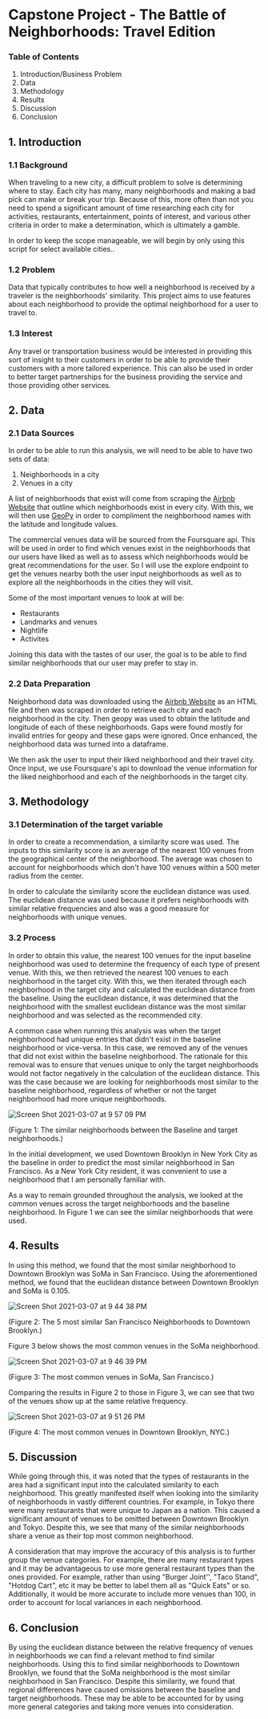 # Capstone Project - The Battle of Neighborhoods: Travel Edition

### Table of Contents
1. Introduction/Business Problem
2. Data
3. Methodology
4. Results
5. Discussion
6. Conclusion

## 1. Introduction
### 1.1 Background
When traveling to a new city, a difficult problem to solve is determining where to stay. Each city has many, many neighborhoods and making a bad pick can make or break your trip. Because of this, more often than not you need to spend a significant amount of time researching each city for activities, restaurants, entertainment, points of interest, and various other criteria in order to make a determination, which is ultimately a gamble.

In order to keep the scope manageable, we will begin by only using this script for select available cities..

### 1.2 Problem
Data that typically contributes to how well a neighborhood is received by a traveler is the neighborhoods' similarity. This project aims to use features about each neighborhood to provide the optimal neighborhood for a user to travel to.

### 1.3 Interest
Any travel or transportation business would be interested in providing this sort of insight to their customers in order to be able to provide their customers with a more tailored experience. This can also be used in order to better target partnerships for the business providing the service and those providing other services.

## 2. Data
### 2.1 Data Sources
In order to be able to run this analysis, we will need to be able to have two sets of data:
1. Neighborhoods in a city
2. Venues in a city

A list of neighborhoods that exist will come from scraping the [Airbnb Website](https://www.airbnb.com/locations) that outline which neighborhoods exist in every city. With this, we will then use [GeoPy](https://geopy.readthedocs.io/en/stable/) in order to compliment the neighborhood names with the latitude and longitude values.

The commercial venues data  will be sourced from the Foursquare api. This will be used in order to find which venues exist in the neighborhoods that our users have liked as well as to assess which neighborhoods would be great recommendations for the user. So I will use the explore endpoint to get the venues nearby both the user input neighborhoods as well as to explore all the neighborhoods in the cities they will visit.

Some of the most important venues to look at will be:
- Restaurants
- Landmarks and venues
- Nightlife
- Activites

Joining this data with the tastes of our user, the goal is to be able to find similar neighborhoods that our user may prefer to stay in.

### 2.2 Data Preparation
Neighborhood data was downloaded using the [Airbnb Website](https://www.airbnb.com/locations) as an HTML file and then was scraped in order to retrieve each city and each neighborhood in the city. Then geopy was used to obtain the latitude and longitude of each of these neighborhoods. Gaps were found mostly for invalid entries for geopy and these gaps were ignored. Once enhanced, the neighborhood data was turned into a dataframe.

We then ask the user to input their liked neighborhood and their travel city. Once input, we use Foursquare's api to download the venue information for the liked neighborhood and each of the neighborhoods in the target city.

## 3. Methodology
### 3.1 Determination of the target variable
In order to create a recommendation, a similarity score was used. The inputs to this similarity score is an average of the nearest 100 venues from the geographical center of the neighborhood. The average was chosen to account for neighborhoods which don't have 100 venues within a 500 meter radius from the center.

In order to calculate the similarity score the euclidean distance was used. The euclidean distance was used because it prefers neighborhoods with similar relative frequencies and also was a good measure for neighborhoods with unique venues.

### 3.2 Process
In order to obtain this value, the nearest 100 venues for the input baseline neighborhood was used to determine the frequency of each type of present venue. With this, we then retrieved the nearest 100 venues to each neighborhood in the target city. With this, we then iterated through each neighborhood in the target city and calculated the euclidean distance from the baseline. Using the euclidean distance, it was determined that the neighborhood with the smallest euclidean distance was the most similar neighborhood and was selected as the recommended city.

A common case when running this analysis was when the target neighborhood had unique entries that didn't exist in the baseline neighborhood or vice-versa. In this case, we removed any of the venues that did not exist within the baseline neighborhood. The rationale for this removal was to ensure that venues unique to only the target neighborhoods would not factor negatively in the calculation of the euclidean distance. This was the case because we are looking for neighborhoods most similar to the baseline neighborhood, regardless of whether or not the target neighborhood had more unique neighborhoods.

![Screen Shot 2021-03-07 at 9 57 09 PM](https://user-images.githubusercontent.com/38566125/110269125-07a26200-7f91-11eb-82e0-fafa04e7427b.png)

(Figure 1: The similar neighborhoods between the Baseline and target neighborhoods.)

In the initial development, we used Downtown Brooklyn in New York City as the baseline in order to predict the most similar neighborhood in San Francisco. As a New York City resident, it was convenient to use a neighborhood that I am personally familiar with.

As a way to remain grounded throughout the analysis, we looked at the common venues across the target neighborhoods and the baseline neighborhood. In Figure 1 we can see the similar neighborhoods that were used.

## 4. Results
In using this method, we found that the most similar neighborhood to Downtown Brooklyn was SoMa in San Francisco. Using the aforementioned method, we found that the euclidean distance between Downtown Brooklyn and SoMa is 0.105.

![Screen Shot 2021-03-07 at 9 44 38 PM](https://user-images.githubusercontent.com/38566125/110267756-70d4a600-7f8e-11eb-8c3d-45159d9e8fc7.png)

(Figure 2: The 5 most similar San Francisco Neighborhoods to Downtown Brooklyn.)

Figure 3 below shows the most common venues in the SoMa neighborhood.

![Screen Shot 2021-03-07 at 9 46 39 PM](https://user-images.githubusercontent.com/38566125/110268028-feb09100-7f8e-11eb-989c-42109b4cef92.png)

(Figure 3: The most common venues in SoMa, San Francisco.)

Comparing the results in Figure 2 to those in Figure 3, we can see that two of the venues show up at the same relative frequency.

![Screen Shot 2021-03-07 at 9 51 26 PM](https://user-images.githubusercontent.com/38566125/110268361-85656e00-7f8f-11eb-9a51-214ebb501f9c.png)

(Figure 4: The most common venues in Downtown Brooklyn, NYC.)

## 5. Discussion
While going through this, it was noted that the types of restaurants in the area had a significant input into the calculated similarity to each neighborhood. This greatly manifested itself when looking into the similarity of neighborhoods in vastly different countries. For example, in Tokyo there were many restaurants that were unique to Japan as a nation. This caused a significant amount of venues to be omitted between Downtown Brooklyn and Tokyo. Despite this, we see that many of the similar neighborhoods share a venue as their top most common neighborhood.

A consideration that may improve the accuracy of this analysis is to further group the venue categories. For example, there are many restaurant types and it may be advantageous to use more general restaurant types than the ones provided. For example, rather than using "Burger Joint'', "Taco Stand", "Hotdog Cart", etc it may be better to label them all as "Quick Eats" or so. Additionally, it would be more accurate to include more venues than 100, in order to account for local variances in each neighborhood.

## 6. Conclusion
By using the euclidean distance between the relative frequency of venues in neighborhoods we can find a relevant method to find similar neighborhoods. Using this to find similar neighborhoods to Downtown Brooklyn, we found that the SoMa neighborhood is the most similar neighborhood in San Francisco. Despite this similarity, we found that regional differences have caused omissions between the baseline and target neighborhoods. These may be able to be accounted for by using more general categories and taking more venues into consideration.
